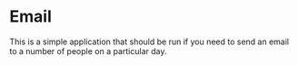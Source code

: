 # Email
This is a simple application that should be run if you need to send an email to a number of people on a particular day.
